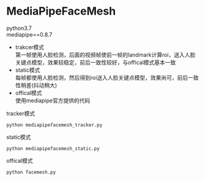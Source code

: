 # MediaPipeFaceMesh

python3.7  
mediapipe==0.8.7

* trakcer模式  
   第一帧使用人脸检测，后面的视频帧使前一帧的landmark计算roi，送入人脸关键点模型，效果较稳定，前后一致性较好，与offical模式基本一致
* static模式  
   每帧都使用人脸检测，然后得到roi送入人脸关键点模型，效果尚可，前后一致性稍差(抖动稍大)
* offical模式  
   使用mediapipe官方提供的代码


tracker模式
```
python mediapipefacemesh_tracker.py
```

static模式
```
python mediapipefacemesh_static.py
```

offical模式
```
python facemesh.py
```




